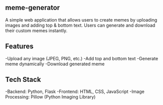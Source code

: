 ## meme-generator
A simple web application that allows users to create memes by uploading images and adding top & bottom text.
Users can generate and download their custom memes instantly.

## Features
-Upload any image (JPEG, PNG, etc.)
-Add top and bottom text
-Generate meme dynamically
-Download generated meme

## Tech Stack
-Backend: Python, Flask
-Frontend: HTML, CSS, JavaScript
-Image Processing: Pillow (Python Imaging Library)

